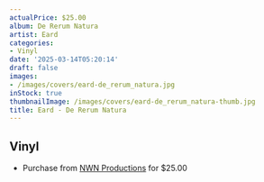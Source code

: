 ```yaml
---
actualPrice: $25.00
album: De Rerum Natura
artist: Eard
categories:
- Vinyl
date: '2025-03-14T05:20:14'
draft: false
images:
- /images/covers/eard-de_rerum_natura.jpg
inStock: true
thumbnailImage: /images/covers/eard-de_rerum_natura-thumb.jpg
title: Eard - De Rerum Natura
---
```


## Vinyl
* Purchase from [NWN Productions](http://shop.nwnprod.com/index.php?route=product/product&path=75&product_id=60792&sort=pd.name&order=ASC) for $25.00
